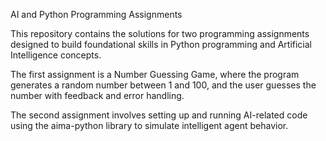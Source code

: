AI and Python Programming Assignments

This repository contains the solutions for two programming assignments designed to build foundational skills in Python programming and Artificial Intelligence concepts.

The first assignment is a Number Guessing Game, where the program generates a random number between 1 and 100, and the user guesses the number with feedback and error handling. 

The second assignment involves setting up and running AI-related code using the aima-python library to simulate intelligent agent behavior.
